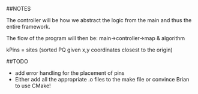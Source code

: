 ##NOTES

The controller will be how we abstract the logic from the main and thus the entire framework.

The flow of the program will then be: main->controller->map & algorithm

kPins = sites (sorted PQ given x,y coordinates closest to the origin)

##TODO

 - add error handling for the placement of pins
 - Either add all the appropriate .o files to the make file or convince Brian to use CMake!